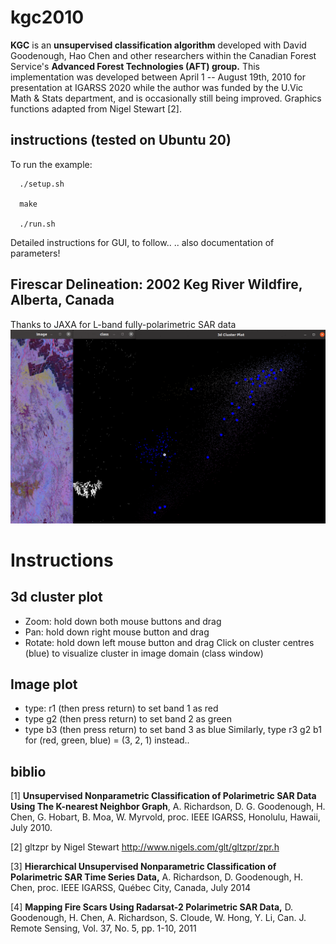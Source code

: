 # kgc2010

**KGC** is an **unsupervised classification algorithm** developed with David Goodenough, Hao Chen and other researchers within the Canadian Forest Service's **Advanced Forest Technologies (AFT) group.** This implementation was developed between April 1 -- August 19th, 2010 for presentation at IGARSS 2020 while the author was funded by the U.Vic Math & Stats department, and is occasionally still being improved. Graphics functions adapted from Nigel Stewart [2].

## instructions (tested on Ubuntu 20)
To run the example:
```
  ./setup.sh
  
  make
  
  ./run.sh 
```
Detailed instructions for GUI, to follow..
.. also documentation of parameters!

## Firescar Delineation: 2002 Keg River Wildfire, Alberta, Canada
Thanks to JAXA for L-band fully-polarimetric SAR data
<img src="output/out.gif " width="800">

# Instructions
## 3d cluster plot
* Zoom: hold down both mouse buttons and drag
* Pan: hold down right mouse button and drag
* Rotate: hold down left mouse button and drag
Click on cluster centres (blue) to visualize cluster in image domain (class window)

## Image plot
* type: r1 (then press return) to set band 1 as red
* type g2 (then press return) to set band 2 as green
* type b3 (then press return) to set band 3 as blue
Similarly, type r3 <return> g2 <return> b1 <return> for (red, green, blue) = (3, 2, 1) instead..

## biblio

[1] **Unsupervised Nonparametric Classification of Polarimetric SAR Data Using The K-nearest Neighbor Graph**, A. Richardson, D. G. Goodenough, H. Chen, G. Hobart, B. Moa, W. Myrvold, proc. IEEE IGARSS, Honolulu, Hawaii, July 2010.

[2] gltzpr by Nigel Stewart http://www.nigels.com/glt/gltzpr/zpr.h

[3] **Hierarchical Unsupervised Nonparametric Classification of Polarimetric SAR Time Series Data,** A. Richardson, D. Goodenough, H. Chen, proc. IEEE IGARSS, Québec City, Canada, July 2014

[4] **Mapping Fire Scars Using Radarsat-2 Polarimetric SAR Data,** D. Goodenough, H. Chen, A. Richardson, S. Cloude, W. Hong, Y. Li, Can. J. Remote Sensing, Vol. 37, No. 5, pp. 1-10, 2011
